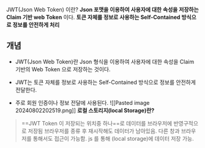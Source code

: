 JWT(Json Web Token) 이란?
**Json 포맷을 이용하여 사용자에 대한 속성을 저장하는 Claim 기반 web Token** 이다. 
**토큰 자체를 정보로 사용하는 Self-Contained 방식으로 정보를 안전하게 처리**

## 개념

* JWT(Json Web Token)란 Json 형식을 이용하여 사용자에 대한 속성을 Claim 기반의 Web Token 으로 저장하는 것이다.

* JWT는 토큰 자체를 정보로 사용하는 Self-Contained 방식으로 정보를 안전하게 전달한다. 

* 주로 회원 인증이나 정보 전달에 사용된다.
![[Pasted image 20240802202519.png]]
**로컬 스토리지(local Storage)란?** 
>==JWT Token 이 저장되는 위치중 하나==로 데이터를 브라우저에 반영구적으로 저장됨 브라우저를 종류 후 재시작해도 데이터가 남아있음. 다른 창과 브라우저를 통해서도 접근이 가능함.
>js 를 통해 (local storage)에 데이터 저장 가능. 

